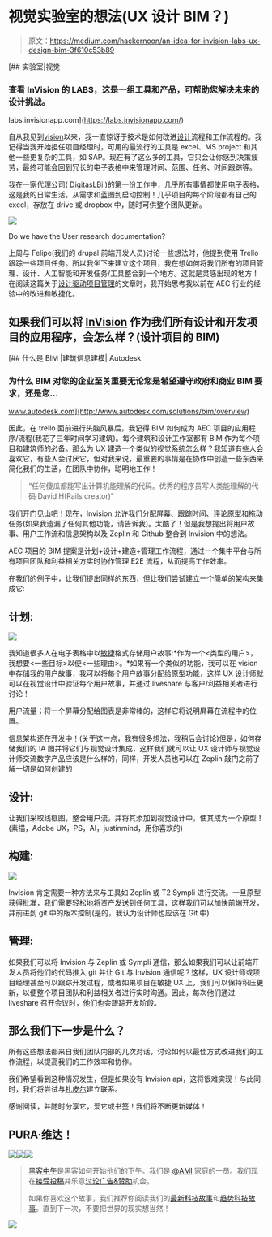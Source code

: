 # 视觉实验室的想法(UX 设计 BIM？)

> 原文：<https://medium.com/hackernoon/an-idea-for-invision-labs-ux-design-bim-3f610c53b89>

[](https://labs.invisionapp.com/) [## 实验室|视觉

### 查看 InVision 的 LABS，这是一组工具和产品，可帮助您解决未来的设计挑战。

labs.invisionapp.com](https://labs.invisionapp.com/) 

自从我见到[vision](https://medium.com/u/206c13695d27?source=post_page-----3f610c53b89--------------------------------)以来，我一直惊讶于技术是如何改进[设计](https://hackernoon.com/tagged/design)流程和工作流程的。我记得当我开始担任项目经理时，可用的最流行的工具是 excel、MS project 和其他一些更复杂的工具，如 SAP。现在有了这么多的工具，它只会让你感到决策疲劳，最终可能会回到冗长的电子表格中来管理时间、范围、任务、时间跟踪等。

我在一家代理公司( [DigitasLBi](https://medium.com/u/8020fda23ea4?source=post_page-----3f610c53b89--------------------------------) )的第一份工作中，几乎所有事情都使用电子表格，这是我的日常生活。从需求和蓝图到启动控制！几乎项目的每个阶段都有自己的 excel，存放在 drive 或 dropbox 中，随时可供整个团队更新。

![](img/2061eca57dd43affc2dbf951ff144446.png)

Do we have the User research documentation?

上周与 Felipe(我们的 drupal 前端开发人员)讨论一些想法时，他提到使用 Trello 跟踪一些项目任务。所以我坐下来建立这个项目，我在想如何将我们所有的项目管理、设计、人工智能和开发任务/工具整合到一个地方。这就是灵感出现的地方！在阅读这篇关于[设计驱动项目管理](http://blog.invisionapp.com/design-project-management-tool/)的文章时，我开始思考我以前在 AEC 行业的经验中的改进和敏捷化。

## 如果我们可以将 [InVision](https://medium.com/u/206c13695d27?source=post_page-----3f610c53b89--------------------------------) 作为我们所有设计和开发项目的应用程序，会怎么样？(设计项目的 BIM)

[](http://www.autodesk.com/solutions/bim/overview) [## 什么是 BIM |建筑信息建模| Autodesk

### 为什么 BIM 对您的企业至关重要无论您是希望遵守政府和商业 BIM 要求，还是您…

www.autodesk.com](http://www.autodesk.com/solutions/bim/overview) 

因此，在 trello 面前进行头脑风暴后，我记得 BIM 如何成为 AEC 项目的应用程序/流程(我花了三年时间学习建筑)。每个建筑和设计工作室都有 BIM 作为每个项目和建筑师的必备。那么为 UX 建造一个类似的视觉系统怎么样？我知道有些人会喜欢它，有些人会讨厌它，但对我来说，最重要的事情是在协作中创造一些东西来简化我们的生活，在团队中协作，聪明地工作！

> “任何傻瓜都能写出计算机能理解的代码。优秀的程序员写人类能理解的代码 David H(Rails creator)”

我们开门见山吧！现在，Invision 允许我们分配屏幕、跟踪时间、评论原型和拖动任务(如果我遗漏了任何其他功能，请告诉我)。太酷了！但是我想提出将用户故事、用户工作流和信息架构以及 Zeplin 和 Github 整合到 Invision 中的想法。

AEC 项目的 BIM 提案是计划+设计+建造+管理工作流程，通过一个集中平台与所有项目团队和利益相关方实时协作管理 E2E 流程，从而提高工作效率。

在我们的例子中，让我们提出同样的东西，但让我们尝试建立一个简单的架构来集成它:

## 计划:

![](img/95b35e8003e2328c313d59624b2d1e6b.png)

我知道很多人在电子表格中以[敏捷](https://hackernoon.com/tagged/agile)格式存储用户故事:*作为一个<类型的用户>，我想要<一些目标>以便<一些理由>。*如果有一个类似的功能，我可以在 vision 中存储我的用户故事，我可以将每个用户故事分配给原型功能，这样 UX 设计师就可以在视觉设计中验证每个用户故事，并通过 liveshare 与客户/利益相关者进行讨论！

用户流量；将一个屏幕分配给图表是非常棒的，这样它将说明屏幕在流程中的位置。

信息架构还在开发中！(关于这一点，我有很多想法，我稍后会讨论)但是，如何存储我们的 IA 图并将它们与视觉设计集成，这样我们就可以让 UX 设计师与视觉设计师交流数字产品应该是什么样的，同样，开发人员也可以在 Zeplin 敲门之前了解一切是如何创建的

## 设计:

让我们采取线框图，整合用户流，并将其添加到视觉设计中，使其成为一个原型！(素描，Adobe UX，PS，AI，justinmind，用你喜欢的)

## 构建:

![](img/5922f907d7c4edaa6d5a0dc0a096827f.png)

Invision 肯定需要一种方法来与工具如 Zeplin 或 T2 Sympli 进行交流。一旦原型获得批准，我们需要轻松地将资产发送到任何工具，这样我们可以加快前端开发，并前进到 git 中的版本控制(是的，我认为设计师也应该在 Git 中)

## 管理:

如果我们可以将 Invision 与 Zeplin 或 Sympli 通信，那么如果我们可以让前端开发人员将他们的代码推入 git 并让 Git 与 Invision 通信呢？这样，UX 设计师或项目经理甚至可以跟踪开发过程，或者如果项目在敏捷 UX 上，我们可以保持积压更新，以便整个项目团队和利益相关者进行实时沟通。因此，每次他们通过 liveshare 召开会议时，他们也会跟踪开发阶段。

## 那么我们下一步是什么？

所有这些想法都来自我们团队内部的几次对话，讨论如何以最佳方式改进我们的工作流程，以提高我们的工作效率和协作。

我们希望看到这种情况发生，但是如果没有 Invision api，这将很难实现！与此同时，我们将尝试与[扎皮尔](https://medium.com/u/530c4c926670?source=post_page-----3f610c53b89--------------------------------)建立联系。

感谢阅读，并随时分享它，爱它或书签！我们将不断更新媒体！

## PURA·维达！

[![](img/50ef4044ecd4e250b5d50f368b775d38.png)](http://bit.ly/HackernoonFB)[![](img/979d9a46439d5aebbdcdca574e21dc81.png)](https://goo.gl/k7XYbx)[![](img/2930ba6bd2c12218fdbbf7e02c8746ff.png)](https://goo.gl/4ofytp)

> [黑客中午](http://bit.ly/Hackernoon)是黑客如何开始他们的下午。我们是 [@AMI](http://bit.ly/atAMIatAMI) 家庭的一员。我们现在[接受投稿](http://bit.ly/hackernoonsubmission)并乐意[讨论广告&赞助](mailto:partners@amipublications.com)机会。
> 
> 如果你喜欢这个故事，我们推荐你阅读我们的[最新科技故事](http://bit.ly/hackernoonlatestt)和[趋势科技故事](https://hackernoon.com/trending)。直到下一次，不要把世界的现实想当然！

[![](img/be0ca55ba73a573dce11effb2ee80d56.png)](https://goo.gl/Ahtev1)